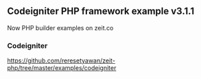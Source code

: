 ## Codeigniter PHP framework example v3.1.1

Now PHP builder examples on zeit.co

### Codeigniter

https://github.com/reresetyawan/zeit-php/tree/master/examples/codeigniter
